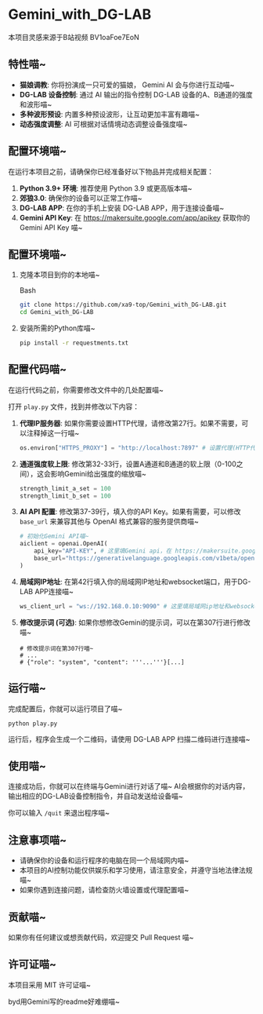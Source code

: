 # Gemini_with_DG-LAB

本项目灵感来源于B站视频 BV1oaFoe7EoN

## 特性喵~

- **猫娘调教**: 你将扮演成一只可爱的猫娘， Gemini AI 会与你进行互动喵~
- **DG-LAB 设备控制**: 通过 AI 输出的指令控制 DG-LAB 设备的A、B通道的强度和波形喵~
- **多种波形预设**: 内置多种预设波形，让互动更加丰富有趣喵~
- **动态强度调整**: AI 可根据对话情境动态调整设备强度喵~

## 配置环境喵~

在运行本项目之前，请确保你已经准备好以下物品并完成相关配置：

1. **Python 3.9+ 环境**: 推荐使用 Python 3.9 或更高版本喵~
2. **郊狼3.0**: 确保你的设备可以正常工作喵~
3. **DG-LAB APP**: 在你的手机上安装 DG-LAB APP，用于连接设备喵~
4. **Gemini API Key**: 在 https://makersuite.google.com/app/apikey 获取你的 Gemini API Key 喵~

## 配置环境喵~

1. 克隆本项目到你的本地喵~

   Bash

   ```bash
   git clone https://github.com/xa9-top/Gemini_with_DG-LAB.git
   cd Gemini_with_DG-LAB
   ```

2. 安装所需的Python库喵~

   ```bash
   pip install -r requestments.txt
   ```

## 配置代码喵~

在运行代码之前，你需要修改文件中的几处配置喵~

打开 `play.py` 文件，找到并修改以下内容：

1. **代理IP服务器**: 如果你需要设置HTTP代理，请修改第27行。如果不需要，可以注释掉这一行喵~

   ```python
   os.environ["HTTPS_PROXY"] = "http://localhost:7897" # 设置代理(HTTP代理)喵~ (如果不需要代理就注释掉这一行喵~)
   ```

2. **通道强度软上限**: 修改第32-33行，设置A通道和B通道的软上限（0-100之间），这会影响Gemini给出强度的缩放喵~

   ```python
   strength_limit_a_set = 100
   strength_limit_b_set = 100
   ```

3. **AI API 配置**: 修改第37-39行，填入你的API Key。如果有需要，可以修改 `base_url` 来兼容其他与 OpenAI 格式兼容的服务提供商喵~ 

   ```python
   # 初始化Gemini API喵~
   aiclient = openai.OpenAI(
       api_key="API-KEY", # 这里填Gemini api，在 https://makersuite.google.com/app/apikey 获取喵~
       base_url="https://generativelanguage.googleapis.com/v1beta/openai/" # 如果使用其他兼容OpenAI的服务商，请修改为对应的API地址喵~
   )
   ```

4. **局域网IP地址**: 在第42行填入你的局域网IP地址和websocket端口，用于DG-LAB APP连接喵~

   ```python
   ws_client_url = "ws://192.168.0.10:9090" # 这里填局域网ip地址和websocket端口喵~ (ws://ip:port)喵~
   ```

5. **修改提示词 (可选)**: 如果你想修改Gemini的提示词，可以在第307行进行修改喵~

   ```
   # 修改提示词在第307行喵~
   # ...
   # {"role": "system", "content": '''...'''}[...]
   ```

## 运行喵~

完成配置后，你就可以运行项目了喵~

```shell
python play.py
```

运行后，程序会生成一个二维码，请使用 DG-LAB APP 扫描二维码进行连接喵~

## 使用喵~

连接成功后，你就可以在终端与Gemini进行对话了喵~ AI会根据你的对话内容，输出相应的DG-LAB设备控制指令，并自动发送给设备喵~

你可以输入 `/quit` 来退出程序喵~

## 注意事项喵~

- 请确保你的设备和运行程序的电脑在同一个局域网内喵~
- 本项目的AI控制功能仅供娱乐和学习使用，请注意安全，并遵守当地法律法规喵~
- 如果你遇到连接问题，请检查防火墙设置或代理配置喵~

## 贡献喵~

如果你有任何建议或想贡献代码，欢迎提交 Pull Request 喵~

## 许可证喵~

本项目采用 MIT 许可证喵~



byd用Gemini写的readme好难绷喵~